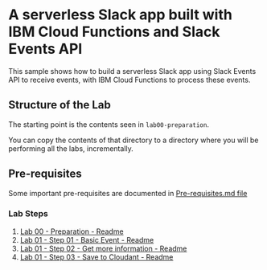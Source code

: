 # A serverless Slack app built with IBM Cloud Functions and Slack Events API

This sample shows how to build a serverless Slack app using Slack Events API to receive events,
with IBM Cloud Functions to process these events.


## Structure of the Lab

The starting point is the contents seen in `lab00-preparation`. 

You can copy the contents of that directory to a directory where you will be performing all the labs, incrementally.

## Pre-requisites

Some important pre-requisites are documented in <a href="Pre-requisites.md">Pre-requisites.md file</a>


### Lab Steps

1. <a href="lab00-preparation/README.md">Lab 00 - Preparation - Readme</a>
1. <a href="lab01-step01-basicevent/README.md">Lab 01 - Step 01 - Basic Event - Readme</a>
1. <a href="lab01-step02-getmoreinfo/README.md">Lab 01 - Step 02 - Get more information - Readme</a>
1. <a href="lab01-step03-savetocloudant/README.md">Lab 01 - Step 03 - Save to Cloudant - Readme</a>

